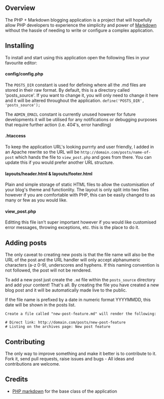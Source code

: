 ## Overview
The PHP + Markdown blogging application is a project that will hopefully allow PHP
developers to experience the simplicity and power of [Markdown](http://daringfireball.net/projects/markdown/) without the hassle of needing to write or configure a complex application.

## Installing
To install and start using this application open the following files in your
favourite editor:

#### config/config.php
The `POSTS_DIR` constant is used for defining where all the .md files are stored
in their raw format. By default, this is a directory called 'posts_source'. If
you want to change it, you will only need to change it here and it will be
altered throughout the application. `define('POSTS_DIR', 'posts_source');`

The `ADMIN_EMAIL` constant is currently unused however for future developments it
will be utilised for any notifications or debugging purposes that require
further action (i.e. 404's, error handling)

#### .htaccess
To keep the application URL's looking purrrty and user friendly, I added in an
Apache rewrite so the URL will be `http://domain.com/posts/name-of-post` which
hands the file to `view_post.php` and goes from there. You can update this if
you would prefer another URL structure.

#### layouts/header.html & layouts/footer.html
Plain and simple storage of static HTML files to allow the customisation of
your blog's theme and functionlity. The layout is only split into two files
however if you are comfortable with PHP, this can be easily changed to as many
or few as you would like.

#### view_post.php
Editting this file isn't super important however if you would like customised
error messages, throwing exceptions, etc. this is the place to do it.

## Adding posts
The only caveat to creating new posts is that the file name will
also be the URL of the post and the URL handler will only accept alphanumeric
characters (a-z 0-9), underscores and hyphens. If this naming convention is not
followed, the post will not be rendered.

To add a new post just create the `.md` file within the `posts_source` directory and
add your content! That's all. By creating the file you have created a new blog
post and it will be automatically made live to the public.

If the file name is prefixed by a date in numeric format YYYYMMDD, this date will be
shown in the posts list.

```Shell
Create a file called "new-post-feature.md" will render the following:

# Direct link: http://domain.com/posts/new-post-feature
# Listing on the archives page: New post feature
```

## Contributing
The only way to improve something and make it better is to contribute to it.
Fork it, send pull requests, raise issues and bugs - All ideas and contributions
are welcome.

## Credits
- [PHP markdown](https://github.com/wolfie/php-markdown) for the base class of
  the application
